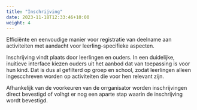 ```yaml
---
title: "Inschrijving"
date: 2023-11-18T12:33:46+10:00
weight: 4
---
```

Efficiënte en eenvoudige manier voor registratie van deelname aan activiteiten met aandacht voor leerling-specifieke aspecten.

Inschrijving vindt plaats door leerlingen en ouders. In een duidelijke, inuitieve interface kiezen ouders uit het aanbod dat van toepassing is voor hun kind. Dat is dus al gefilterd op groep en school, zodat leerlingen alleen ingescchreven worden op activiteiten die voor hen relevant zijn.

Afhankelijk van de voorkeuren van de orrganisator worden inschrijvingen direct bevestigd of volhgt er nog een aparte stap waarin de inschrijving wordt bevestigd.
